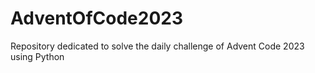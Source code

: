 # AdventOfCode2023
 Repository dedicated to solve the daily challenge of Advent Code 2023 using Python
